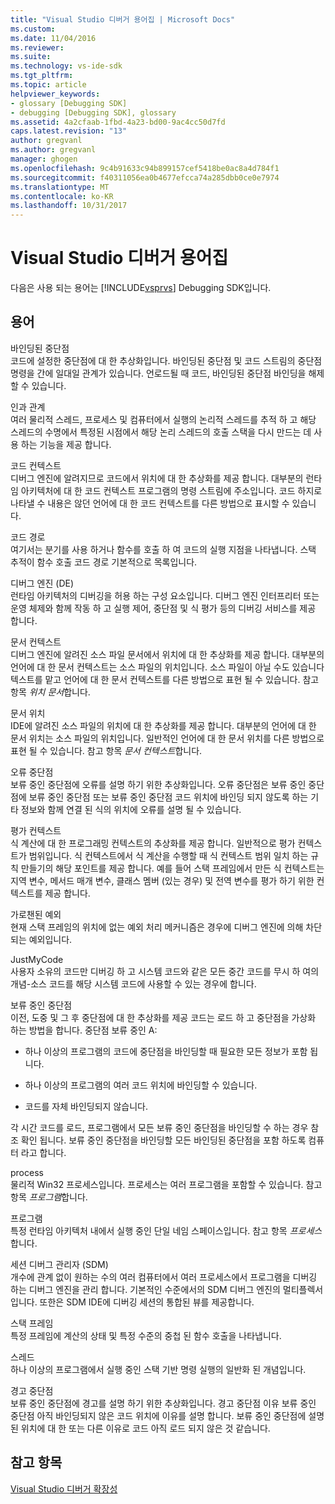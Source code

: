 ```yaml
---
title: "Visual Studio 디버거 용어집 | Microsoft Docs"
ms.custom: 
ms.date: 11/04/2016
ms.reviewer: 
ms.suite: 
ms.technology: vs-ide-sdk
ms.tgt_pltfrm: 
ms.topic: article
helpviewer_keywords:
- glossary [Debugging SDK]
- debugging [Debugging SDK], glossary
ms.assetid: 4a2cfaab-1fbd-4a23-bd00-9ac4cc50d7fd
caps.latest.revision: "13"
author: gregvanl
ms.author: gregvanl
manager: ghogen
ms.openlocfilehash: 9c4b91633c94b899157cef5418be0ac8a4d784f1
ms.sourcegitcommit: f40311056ea0b4677efcca74a285dbb0ce0e7974
ms.translationtype: MT
ms.contentlocale: ko-KR
ms.lasthandoff: 10/31/2017
---
```

# <a name="visual-studio-debugger-glossary"></a>Visual Studio 디버거 용어집
다음은 사용 되는 용어는 [!INCLUDE[vsprvs](../../../code-quality/includes/vsprvs_md.md)] Debugging SDK입니다.  
  
## <a name="terms"></a>용어  
 바인딩된 중단점  
 코드에 설정한 중단점에 대 한 추상화입니다. 바인딩된 중단점 및 코드 스트림의 중단점 명령을 간에 일대일 관계가 있습니다. 언로드될 때 코드, 바인딩된 중단점 바인딩을 해제할 수 있습니다.  
  
 인과 관계  
 여러 물리적 스레드, 프로세스 및 컴퓨터에서 실행의 논리적 스레드를 추적 하 고 해당 스레드의 수명에서 특정된 시점에서 해당 논리 스레드의 호출 스택을 다시 만드는 데 사용 하는 기능을 제공 합니다.  
  
 코드 컨텍스트  
 디버그 엔진에 알려지므로 코드에서 위치에 대 한 추상화를 제공 합니다. 대부분의 런타임 아키텍처에 대 한 코드 컨텍스트 프로그램의 명령 스트림에 주소입니다. 코드 하지로 나타낼 수 내용은 않던 언어에 대 한 코드 컨텍스트를 다른 방법으로 표시할 수 있습니다.  
  
 코드 경로  
 여기서는 분기를 사용 하거나 함수를 호출 하 여 코드의 실행 지점을 나타냅니다. 스택 추적이 함수 호출 코드 경로 기본적으로 목록입니다.  
  
 디버그 엔진 (DE)  
 런타임 아키텍처의 디버깅을 허용 하는 구성 요소입니다. 디버그 엔진 인터프리터 또는 운영 체제와 함께 작동 하 고 실행 제어, 중단점 및 식 평가 등의 디버깅 서비스를 제공 합니다.  
  
 문서 컨텍스트  
 디버그 엔진에 알려진 소스 파일 문서에서 위치에 대 한 추상화를 제공 합니다. 대부분의 언어에 대 한 문서 컨텍스트는 소스 파일의 위치입니다. 소스 파일이 아닐 수도 있습니다 텍스트를 맡고 언어에 대 한 문서 컨텍스트를 다른 방법으로 표현 될 수 있습니다. 참고 항목 *위치 문서*합니다.  
  
 문서 위치  
 IDE에 알려진 소스 파일의 위치에 대 한 추상화를 제공 합니다. 대부분의 언어에 대 한 문서 위치는 소스 파일의 위치입니다. 일반적인 언어에 대 한 문서 위치를 다른 방법으로 표현 될 수 있습니다. 참고 항목 *문서 컨텍스트*합니다.  
  
 오류 중단점  
 보류 중인 중단점에 오류를 설명 하기 위한 추상화입니다. 오류 중단점은 보류 중인 중단점에 보류 중인 중단점 또는 보류 중인 중단점 코드 위치에 바인딩 되지 않도록 하는 기타 정보와 함께 연결 된 식의 위치에 오류를 설명 될 수 있습니다.  
  
 평가 컨텍스트  
 식 계산에 대 한 프로그래밍 컨텍스트의 추상화를 제공 합니다. 일반적으로 평가 컨텍스트가 범위입니다. 식 컨텍스트에서 식 계산을 수행할 때 식 컨텍스트 범위 일치 하는 규칙 만들기의 해당 포인트를 제공 합니다. 예를 들어 스택 프레임에서 만든 식 컨텍스트는 지역 변수, 메서드 매개 변수, 클래스 멤버 (있는 경우) 및 전역 변수를 평가 하기 위한 컨텍스트를 제공 합니다.  
  
 가로챈된 예외  
 현재 스택 프레임의 위치에 없는 예외 처리 메커니즘은 경우에 디버그 엔진에 의해 차단 되는 예외입니다.  
  
 JustMyCode  
 사용자 소유의 코드만 디버깅 하 고 시스템 코드와 같은 모든 중간 코드를 무시 하 여의 개념-소스 코드를 해당 시스템 코드에 사용할 수 있는 경우에 합니다.  
  
 보류 중인 중단점  
 이전, 도중 및 그 후 중단점에 대 한 추상화를 제공 코드는 로드 하 고 중단점을 가상화 하는 방법을 합니다. 중단점 보류 중인 A:  
  
-   하나 이상의 프로그램의 코드에 중단점을 바인딩할 때 필요한 모든 정보가 포함 됩니다.  
  
-   하나 이상의 프로그램의 여러 코드 위치에 바인딩할 수 있습니다.  
  
-   코드를 자체 바인딩되지 않습니다.  
  
 각 시간 코드를 로드, 프로그램에서 모든 보류 중인 중단점을 바인딩할 수 하는 경우 참조 확인 됩니다. 보류 중인 중단점을 바인딩할 모든 바인딩된 중단점을 포함 하도록 컴퓨터 라고 합니다.  
  
 process  
 물리적 Win32 프로세스입니다. 프로세스는 여러 프로그램을 포함할 수 있습니다. 참고 항목 *프로그램*합니다.  
  
 프로그램  
 특정 런타임 아키텍처 내에서 실행 중인 단일 네임 스페이스입니다. 참고 항목 *프로세스*합니다.  
  
 세션 디버그 관리자 (SDM)  
 개수에 관계 없이 원하는 수의 여러 컴퓨터에서 여러 프로세스에서 프로그램을 디버깅 하는 디버그 엔진을 관리 합니다. 기본적인 수준에서의 SDM 디버그 엔진의 멀티플렉서입니다. 또한은 SDM IDE에 디버깅 세션의 통합된 뷰를 제공합니다.  
  
 스택 프레임  
 특정 프레임에 계산의 상태 및 특정 수준의 중첩 된 함수 호출을 나타냅니다.  
  
 스레드  
 하나 이상의 프로그램에서 실행 중인 스택 기반 명령 실행의 일반화 된 개념입니다.  
  
 경고 중단점  
 보류 중인 중단점에 경고를 설명 하기 위한 추상화입니다. 경고 중단점 이유 보류 중인 중단점 아직 바인딩되지 않은 코드 위치에 이유를 설명 합니다. 보류 중인 중단점에 설명 된 위치에 대 한 또는 다른 이유로 코드 아직 로드 되지 않은 것 같습니다.  
  
## <a name="see-also"></a>참고 항목  
 [Visual Studio 디버거 확장성](../../../extensibility/debugger/visual-studio-debugger-extensibility.md)